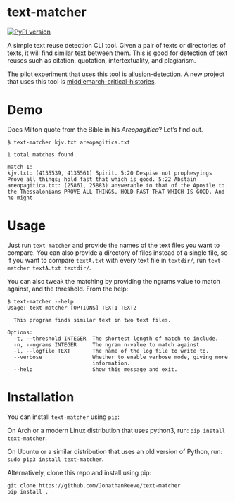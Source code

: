 # text-matcher

[![PyPI version](https://badge.fury.io/py/text-matcher.svg)](https://badge.fury.io/py/text-matcher)

A simple text reuse detection CLI tool. Given a pair of texts or directories of texts, it will find similar text between them. This is good for detection of text reuses such as citation, quotation, intertextuality, and plagiarism. 

The pilot experiment that uses this tool is [allusion-detection](https://github.com/JonathanReeve/allusion-detection). A new project that uses this tool is [middlemarch-critical-histories](https://github.com/xpmethod/middlemarch-critical-histories). 

# Demo

Does Milton quote from the Bible in his _Areopagitica_? Let’s find out.

```
$ text-matcher kjv.txt areopagitica.txt 

1 total matches found.

match 1:
kjv.txt: (4135539, 4135561) Spirit. 5:20 Despise not prophesyings Prove all things; hold fast that which is good. 5:22 Abstain
areopagitica.txt: (25861, 25883) answerable to that of the Apostle to the Thessalonians PROVE ALL THINGS, HOLD FAST THAT WHICH IS GOOD. And he might
```

# Usage

Just run `text-matcher` and provide the names of the text files you want to compare. You can also provide a directory of files instead of a single file, so if you want to compare `textA.txt` with every text file in `textdir/`, run `text-matcher textA.txt textdir/`. 

You can also tweak the matching by providing the ngrams value to match against, and the threshold. From the help: 

```
$ text-matcher --help
Usage: text-matcher [OPTIONS] TEXT1 TEXT2

  This program finds similar text in two text files.

Options:
  -t, --threshold INTEGER  The shortest length of match to include.
  -n, --ngrams INTEGER     The ngram n-value to match against.
  -l, --logfile TEXT       The name of the log file to write to.
  --verbose                Whether to enable verbose mode, giving more
                           information.
  --help                   Show this message and exit.
```

# Installation

You can install `text-matcher` using `pip`: 

On Arch or a modern Linux distribution that uses python3, run: `pip install text-matcher`. 

On Ubuntu or a similar distribution that uses an old version of Python, run: `sudo pip3 install text-matcher`. 

Alternatively, clone this repo and install using pip: 

```
git clone https://github.com/JonathanReeve/text-matcher
pip install .
```
